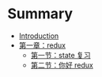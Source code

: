 # Summary

- [Introduction](README.md)
- [第一章：redux](./redux/index.md)
  - [第一节：state 复习](./redux/1-state.md)
  - [第二节：你好 redux](./redux/2-hello-redux.md)

